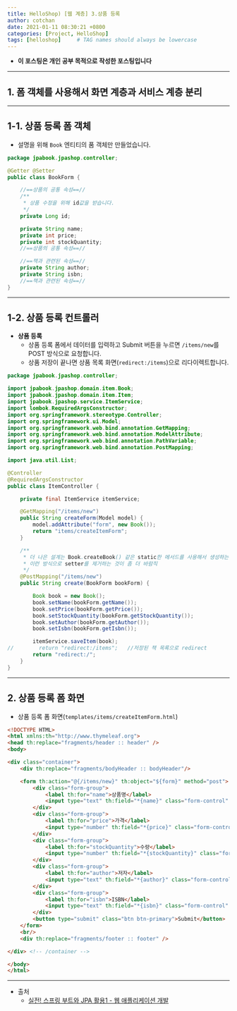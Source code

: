 ```yaml
---
title: HelloShop) [웹 계층] 3.상품 등록
author: cotchan
date: 2021-01-11 08:30:21 +0800
categories: [Project, HelloShop]
tags: [helloshop]     # TAG names should always be lowercase
---
```


+ **이 포스팅은 개인 공부 목적으로 작성한 포스팅입니다**

---

## 1. 폼 객체를 사용해서 화면 계층과 서비스 계층 분리

---

## 1-1. 상품 등록 폼 객체

+ 설명을 위해 `Book` 엔티티의 품 객체만 만들었습니다.

```java
package jpabook.jpashop.controller;

@Getter @Setter
public class BookForm {

    //==상품의 공통 속성==//
    /**
     * 상품 수정을 위해 id값을 받습니다.
     */
    private Long id;

    private String name;
    private int price;
    private int stockQuantity;
    //==상품의 공통 속성==//

    //==책과 관련된 속성==//
    private String author;
    private String isbn;
    //==책과 관련된 속성==//
}
```

---


## 1-2. 상품 등록 컨트롤러

+ **상품 등록**
  + 상품 등록 폼에서 데이터를 입력하고 Submit 버튼을 누르면 `/items/new`를 POST 방식으로 요청합니다.
  + 상품 저장이 끝나면 상품 목록 화면(`redirect:/items`)으로 리다이렉트합니다.

```java
package jpabook.jpashop.controller;

import jpabook.jpashop.domain.item.Book;
import jpabook.jpashop.domain.item.Item;
import jpabook.jpashop.service.ItemService;
import lombok.RequiredArgsConstructor;
import org.springframework.stereotype.Controller;
import org.springframework.ui.Model;
import org.springframework.web.bind.annotation.GetMapping;
import org.springframework.web.bind.annotation.ModelAttribute;
import org.springframework.web.bind.annotation.PathVariable;
import org.springframework.web.bind.annotation.PostMapping;

import java.util.List;

@Controller
@RequiredArgsConstructor
public class ItemController {

    private final ItemService itemService;

    @GetMapping("/items/new")
    public String createForm(Model model) {
        model.addAttribute("form", new Book());
        return "items/createItemForm";
    }

    /**
     * 더 나은 설계는 Book.createBook() 같은 static한 메서드를 사용해서 생성하는 게 더 바람직합니다.
     * 이런 방식으로 setter를 제거하는 것이 좀 더 바람직
     */
    @PostMapping("/items/new")
    public String create(BookForm bookForm) {

        Book book = new Book();
        book.setName(bookForm.getName());
        book.setPrice(bookForm.getPrice());
        book.setStockQuantity(bookForm.getStockQuantity());
        book.setAuthor(bookForm.getAuthor());
        book.setIsbn(bookForm.getIsbn());

        itemService.saveItem(book);
//        return "redirect:/items";   //저장된 책 목록으로 redirect
        return "redirect:/";
    }
}
```

---

## 2. 상품 등록 폼 화면

+ 상품 등록 폼 화면(`templates/items/createItemForm.html`)

```html
<!DOCTYPE HTML>
<html xmlns:th="http://www.thymeleaf.org">
<head th:replace="fragments/header :: header" />
<body>

<div class="container">
    <div th:replace="fragments/bodyHeader :: bodyHeader"/>

    <form th:action="@{/items/new}" th:object="${form}" method="post">
        <div class="form-group">
            <label th:for="name">상품명</label>
            <input type="text" th:field="*{name}" class="form-control" placeholder="이름을 입력하세요">
        </div>
        <div class="form-group">
            <label th:for="price">가격</label>
            <input type="number" th:field="*{price}" class="form-control" placeholder="가격을 입력하세요">
        </div>
        <div class="form-group">
            <label th:for="stockQuantity">수량</label>
            <input type="number" th:field="*{stockQuantity}" class="form-control" placeholder="수량을 입력하세요">
        </div>
        <div class="form-group">
            <label th:for="author">저자</label>
            <input type="text" th:field="*{author}" class="form-control" placeholder="저자를 입력하세요">
        </div>
        <div class="form-group">
            <label th:for="isbn">ISBN</label>
            <input type="text" th:field="*{isbn}" class="form-control" placeholder="ISBN을 입력하세요">
        </div>
        <button type="submit" class="btn btn-primary">Submit</button>
    </form>
    <br/>
    <div th:replace="fragments/footer :: footer" />

</div> <!-- /container -->

</body>
</html>
```



---

+ 출처
    + [실전! 스프링 부트와 JPA 활용1 - 웹 애플리케이션 개발](https://www.inflearn.com/course/%EC%8A%A4%ED%94%84%EB%A7%81%EB%B6%80%ED%8A%B8-JPA-%ED%99%9C%EC%9A%A9-1/dashboard)


